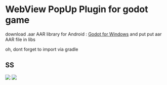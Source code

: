 # WebView PopUp Plugin for godot game

download .aar AAR library for Android : [Godot for Windows](https://godotengine.org/download/windows/)
and put put aar AAR file in libs

oh, dont forget to import via gradle

## SS

<img src="https://raw.githubusercontent.com/renosyah/WebViewPopUpPlugin/1.jpg" />

<img src="https://raw.githubusercontent.com/renosyah/WebViewPopUpPlugin/2.jpg" />